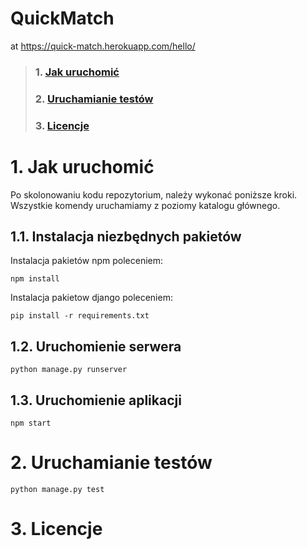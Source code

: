 # QuickMatch
at https://quick-match.herokuapp.com/hello/

> ### 1. [Jak uruchomić](https://github.com/TripleM-MMM/QuickMatch/blob/main/README.md#1-jak-uruchomi%C4%87-1)
> ### 2. [Uruchamianie testów](https://github.com/TripleM-MMM/QuickMatch/blob/main/README.md#2-uruchamianie-test%C3%B3w-1)  
> ### 3. [Licencje](#project-licence---mit)

# 1. Jak uruchomić
Po skolonowaniu kodu repozytorium, należy wykonać poniższe kroki. Wszystkie komendy uruchamiamy z poziomy katalogu głównego.
## 1.1. Instalacja niezbędnych pakietów
Instalacja pakietów npm poleceniem:
```
npm install
```
Instalacja pakietow django poleceniem:
```
pip install -r requirements.txt
```
## 1.2. Uruchomienie serwera
```
python manage.py runserver
```
## 1.3. Uruchomienie aplikacji
```
npm start
```
# 2. Uruchamianie testów
```
python manage.py test
```
# 3. Licencje
